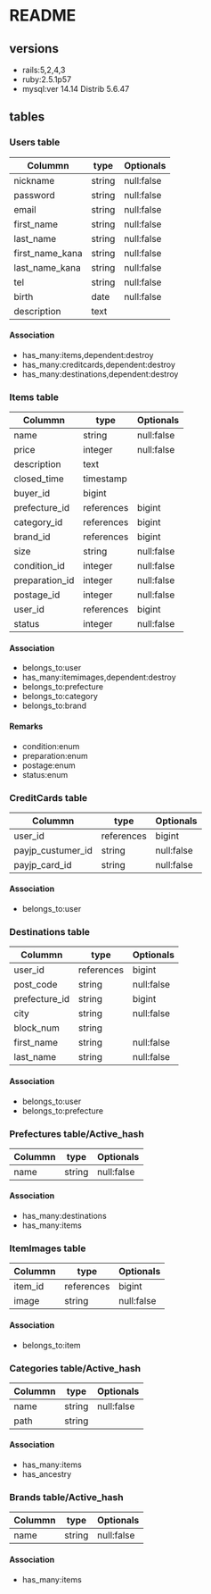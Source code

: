 # README

## versions
- rails:5,2,4,3
- ruby:2.5.1p57
- mysql:ver 14.14 Distrib 5.6.47

## tables

### Users table

|Colummn|type|Optionals|
|-------|----|---------|
|nickname|string|null:false|
|password|string|null:false|
|email|string|null:false|
|first_name|string|null:false|
|last_name|string|null:false|
|first_name_kana|string|null:false|
|last_name_kana|string|null:false|
|tel|string|null:false|
|birth|date|null:false|
|description|text||

#### Association
- has_many:items,dependent:destroy
- has_many:creditcards,dependent:destroy
- has_many:destinations,dependent:destroy

### Items table

|Colummn|type|Optionals|
|-------|----|---------|
|name|string|null:false|
|price|integer|null:false|
|description|text||
|closed_time|timestamp||
|buyer_id|bigint||
|prefecture_id|references|bigint|null:false,foreign_key:true|
|category_id|references|bigint|null:false,foreign_key:true|
|brand_id|references|bigint|null:false,foreign_key:true|
|size|string|null:false|
|condition_id|integer|null:false|
|preparation_id|integer|null:false|
|postage_id|integer|null:false|
|user_id|references|bigint|null:false,foreign_key:true|
|status|integer|null:false|

#### Association
- belongs_to:user
- has_many:itemimages,dependent:destroy
- belongs_to:prefecture
- belongs_to:category
- belongs_to:brand

#### Remarks
- condition:enum
- preparation:enum
- postage:enum
- status:enum

### CreditCards table

|Colummn|type|Optionals|
|-------|----|---------|
|user_id|references|bigint|null:false,foreign_key:true|
|payjp_custumer_id|string|null:false|
|payjp_card_id|string|null:false|

#### Association
- belongs_to:user

### Destinations table

|Colummn|type|Optionals|
|-------|----|---------|
|user_id|references|bigint|null:false,foreign_key:true|
|post_code|string|null:false|
|prefecture_id|string|bigint|null:false,foreign_key:true|
|city|string|null:false|
|block_num|string||
|first_name|string|null:false|
|last_name|string|null:false|

#### Association
- belongs_to:user
- belongs_to:prefecture

### Prefectures table/Active_hash

|Colummn|type|Optionals|
|-------|----|---------|
|name|string|null:false|

#### Association
- has_many:destinations
- has_many:items

### ItemImages table

|Colummn|type|Optionals|
|-------|----|---------|
|item_id|references|bigint|null:false,foreign_key:true|
|image|string|null:false|

#### Association
- belongs_to:item

### Categories table/Active_hash

|Colummn|type|Optionals|
|-------|----|---------|
|name|string|null:false|
|path|string||

#### Association
- has_many:items
- has_ancestry

### Brands table/Active_hash


|Colummn|type|Optionals|
|-------|----|---------|
|name|string|null:false|

#### Association
- has_many:items
